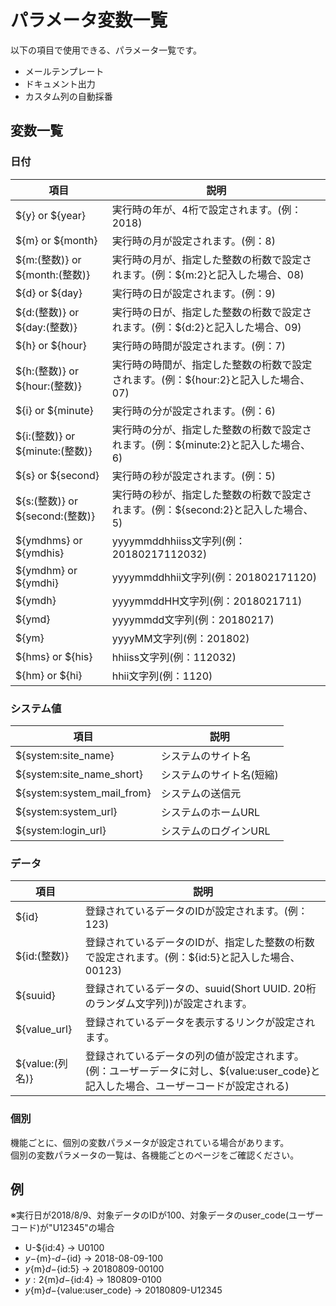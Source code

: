 # パラメータ変数一覧
以下の項目で使用できる、パラメータ一覧です。

- メールテンプレート
- ドキュメント出力
- カスタム列の自動採番

## 変数一覧
### 日付

| 項目 | 説明 |
| ---- | ---- |
| ${y} or ${year} | 実行時の年が、4桁で設定されます。(例：2018) |
| ${m} or ${month} | 実行時の月が設定されます。(例：8) |
| ${m:(整数)} or ${month:(整数)} | 実行時の月が、指定した整数の桁数で設定されます。(例：${m:2}と記入した場合、08) |
| ${d} or ${day} | 実行時の日が設定されます。(例：9) |
| ${d:(整数)} or ${day:(整数)} | 実行時の日が、指定した整数の桁数で設定されます。(例：${d:2}と記入した場合、09) |
| ${h} or ${hour} | 実行時の時間が設定されます。(例：7) |
| ${h:(整数)} or ${hour:(整数)} | 実行時の時間が、指定した整数の桁数で設定されます。(例：${hour:2}と記入した場合、07) |
| ${i} or ${minute} | 実行時の分が設定されます。(例：6) |
| ${i:(整数)} or ${minute:(整数)} | 実行時の分が、指定した整数の桁数で設定されます。(例：${minute:2}と記入した場合、6) |
| ${s} or ${second} | 実行時の秒が設定されます。(例：5) |
| ${s:(整数)} or ${second:(整数)} | 実行時の秒が、指定した整数の桁数で設定されます。(例：${second:2}と記入した場合、5) |
| ${ymdhms} or ${ymdhis} | yyyymmddhhiiss文字列(例：20180217112032) |
| ${ymdhm} or ${ymdhi} | yyyymmddhhii文字列(例：201802171120) |
| ${ymdh} | yyyymmddHH文字列(例：2018021711) |
| ${ymd} | yyyymmdd文字列(例：20180217) |
| ${ym} | yyyyMM文字列(例：201802) |
| ${hms} or ${his} | hhiiss文字列(例：112032) |
| ${hm} or ${hi} | hhii文字列(例：1120) |

### システム値
| 項目 | 説明 |
| ---- | ---- |
| ${system:site_name} | システムのサイト名 |
| ${system:site_name_short} | システムのサイト名(短縮) |
| ${system:system_mail_from} | システムの送信元 |
| ${system:system_url} | システムのホームURL |
| ${system:login_url} | システムのログインURL |

### データ
| 項目 | 説明 |
| ---- | ---- |
| ${id} | 登録されているデータのIDが設定されます。(例：123) |
| ${id:(整数)} | 登録されているデータのIDが、指定した整数の桁数で設定されます。(例：${id:5}と記入した場合、00123) |
| ${suuid} | 登録されているデータの、suuid(Short UUID. 20桁のランダム文字列))が設定されます。 |
| ${value_url} | 登録されているデータを表示するリンクが設定されます。 |
| ${value:(列名)} | 登録されているデータの列の値が設定されます。(例：ユーザーデータに対し、${value:user_code}と記入した場合、ユーザーコードが設定される) |

### 個別
機能ごとに、個別の変数パラメータが設定されている場合があります。  
個別の変数パラメータの一覧は、各機能ごとのページをご確認ください。

## 例
※実行日が2018/8/9、対象データのIDが100、対象データのuser_code(ユーザーコード)が"U12345"の場合
- U-${id:4} → U0100
- ${y}-${m}-${d}-${id} → 2018-08-09-100
- ${y}${m}${d}-${id:5} → 20180809-00100
- ${y:2}${m}${d}-${id:4} → 180809-0100
- ${y}${m}${d}-${value:user_code} → 20180809-U12345

